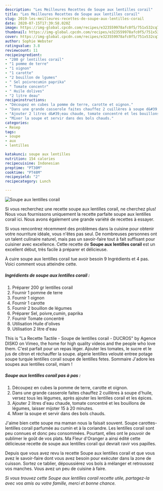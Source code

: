 ```yaml
---
description: "Les Meilleures Recettes de Soupe aux lentilles corail"
title: "Les Meilleures Recettes de Soupe aux lentilles corail"
slug: 2019-les-meilleures-recettes-de-soupe-aux-lentilles-corail
date: 2020-07-15T17:39:58.020Z
image: https://img-global.cpcdn.com/recipes/e323559978afc0f5/751x532cq70/soupe-aux-lentilles-corail-photo-principale-de-la-recette.jpg
thumbnail: https://img-global.cpcdn.com/recipes/e323559978afc0f5/751x532cq70/soupe-aux-lentilles-corail-photo-principale-de-la-recette.jpg
cover: https://img-global.cpcdn.com/recipes/e323559978afc0f5/751x532cq70/soupe-aux-lentilles-corail-photo-principale-de-la-recette.jpg
author: Sophie Webster
ratingvalue: 3.8
reviewcount: 11
recipeingredient:
- "200 gr lentilles corail"
- "1 pomme de terre"
- "1 oignon"
- "1 carotte"
- "2 bouillon de lgumes"
- " Sel poivrecumin paprika"
- " Tomate concentr"
- " Huile dolives"
- "2 litre deau"
recipeinstructions:
- "Découpez en cubes la pomme de terre, carotte et oignon."
- "Dans une grande casserole faites chauffez 2 cuillères à soupe d&#39;huile, versez tous les légumes, après ajouter les lentilles corail et les épices."
- "Ajouter 2 litres d&#39;eau chaude, tomate concentré et les bouillons de légumes, laisser mijoter 15 à 20 minutes."
- "Mixer la soupe et servir dans des bols chauds."
categories:
- Resep
tags:
- soupe
- aux
- lentilles

katakunci: soupe aux lentilles 
nutrition: 154 calories
recipecuisine: Indonesian
preptime: "PT30M"
cooktime: "PT48M"
recipeyield: "2"
recipecategory: Lunch

---
```



![Soupe aux lentilles corail](https://img-global.cpcdn.com/recipes/e323559978afc0f5/751x532cq70/soupe-aux-lentilles-corail-photo-principale-de-la-recette.jpg)

Si vous recherchez une recette soupe aux lentilles corail, ne cherchez plus! Nous vous fournissons uniquement la recette parfaite soupe aux lentilles corail ici. Nous avons également une grande variété de recettes à essayer.

Si vous rencontrez récemment des problèmes dans la cuisine pour obtenir votre nourriture idéale, vous n'êtes pas seul. De nombreuses personnes ont un talent culinaire naturel, mais pas un savoir-faire tout à fait suffisant pour cuisiner avec excellence. Cette recette de <strong> Soupe aux lentilles corail </strong> est un excellent début, très facile à préparer et délicieuse.

<!--inarticleads1-->

À cuire soupe aux lentilles corail tue avoir besoin 9 Ingrédients et 4 pas. Voici comment vous atteindre cette.

##### Ingrédients de soupe aux lentilles corail :

1. Préparer 200 gr lentilles corail
1. Fournir 1 pomme de terre
1. Fournir 1 oignon
1. Fournir 1 carotte
1. Fournir 2 bouillon de légumes
1. Préparer  Sel, poivre,cumin, paprika
1. Fournir  Tomate concentré
1. Utilisation  Huile d&#39;olives
1. Utilisation 2 litre d&#39;eau


This is &#34;La Recette Tactile - Soupe de lentilles corail - DUCROS&#34; by Agence DISKO on Vimeo, the home for high quality videos and the people who love them. C&#39;est parfait pour un repas léger. Ajouter les tomates, le sucre et le jus de citron et réchauffer la soupe. algerie lentilles velouté entree potage soupe turquie lentilles corail soupe de lentilles fetes. Sommaire J&#39;adore les soupes aux lentilles corail, miam ! 

<!--inarticleads2-->

##### Soupe aux lentilles corail pas à pas :

1. Découpez en cubes la pomme de terre, carotte et oignon.
1. Dans une grande casserole faites chauffez 2 cuillères à soupe d&#39;huile, versez tous les légumes, après ajouter les lentilles corail et les épices.
1. Ajouter 2 litres d&#39;eau chaude, tomate concentré et les bouillons de légumes, laisser mijoter 15 à 20 minutes.
1. Mixer la soupe et servir dans des bols chauds.


J&#39;aime bien cette soupe ma maman nous la faisait souvent. Soupe carottes-lentilles corail parfumée au cumin et à la coriandre. Les lentilles corail sont peu connues et donc peu consommées. Pourtant, elles ont le pouvoir de sublimer le goût de vos plats. Ma Fleur d&#39;Oranger a ainsi édité cette délicieuse recette de soupe aux lentilles corail qui devrait ravir vos papilles. 

<!--inarticleads1-->

<p>
Depuis que vous avez revu la recette Soupe aux lentilles corail et que vous avez le savoir-faire dont vous avez besoin pour exécuter dans la zone de cuisson. Sortez ce tablier, dépoussiérez vos bols à mélanger et retroussez vos manches. Vous avez un peu de cuisine à faire.
</p>

<p>
<i>Si vous trouvez cette Soupe aux lentilles corail recette utile, partagez-la avec vos amis ou votre famille, merci et bonne chance.</i>
</p>
